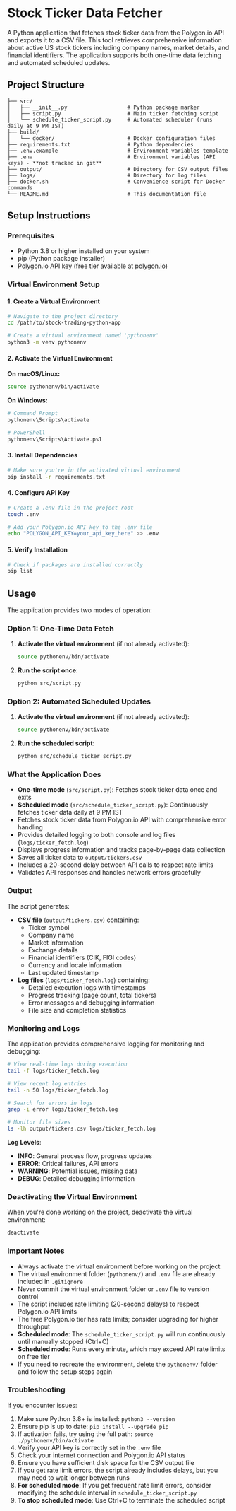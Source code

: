 # Stock Ticker Data Fetcher

A Python application that fetches stock ticker data from the Polygon.io API and exports it to a CSV file. This tool retrieves comprehensive information about active US stock tickers including company names, market details, and financial identifiers. The application supports both one-time data fetching and automated scheduled updates.

## Project Structure

```
├── src/
│   ├── __init__.py                   # Python package marker
│   ├── script.py                     # Main ticker fetching script
│   └── schedule_ticker_script.py     # Automated scheduler (runs daily at 9 PM IST)
├── build/
│   └── docker/                       # Docker configuration files
├── requirements.txt                  # Python dependencies
├── .env.example                      # Environment variables template
├── .env                              # Environment variables (API keys) - **not tracked in git**
├── output/                           # Directory for CSV output files
├── logs/                             # Directory for log files
├── docker.sh                         # Convenience script for Docker commands
└── README.md                         # This documentation file
```

## Setup Instructions

### Prerequisites
- Python 3.8 or higher installed on your system
- pip (Python package installer)
- Polygon.io API key (free tier available at [polygon.io](https://polygon.io))

### Virtual Environment Setup

#### 1. Create a Virtual Environment
```bash
# Navigate to the project directory
cd /path/to/stock-trading-python-app

# Create a virtual environment named 'pythonenv'
python3 -m venv pythonenv
```

#### 2. Activate the Virtual Environment

**On macOS/Linux:**
```bash
source pythonenv/bin/activate
```

**On Windows:**
```bash
# Command Prompt
pythonenv\Scripts\activate

# PowerShell
pythonenv\Scripts\Activate.ps1
```

#### 3. Install Dependencies
```bash
# Make sure you're in the activated virtual environment
pip install -r requirements.txt
```

#### 4. Configure API Key
```bash
# Create a .env file in the project root
touch .env

# Add your Polygon.io API key to the .env file
echo "POLYGON_API_KEY=your_api_key_here" >> .env
```

#### 5. Verify Installation
```bash
# Check if packages are installed correctly
pip list
```

## Usage

The application provides two modes of operation:

### Option 1: One-Time Data Fetch

1. **Activate the virtual environment** (if not already activated):
   ```bash
   source pythonenv/bin/activate
   ```

2. **Run the script once**:
   ```bash
   python src/script.py
   ```

### Option 2: Automated Scheduled Updates

1. **Activate the virtual environment** (if not already activated):
   ```bash
   source pythonenv/bin/activate
   ```

2. **Run the scheduled script**:
   ```bash
   python src/schedule_ticker_script.py
   ```

### What the Application Does

- **One-time mode** (`src/script.py`): Fetches stock ticker data once and exits
- **Scheduled mode** (`src/schedule_ticker_script.py`): Continuously fetches ticker data daily at 9 PM IST
- Fetches stock ticker data from Polygon.io API with comprehensive error handling
- Provides detailed logging to both console and log files (`logs/ticker_fetch.log`)
- Displays progress information and tracks page-by-page data collection
- Saves all ticker data to `output/tickers.csv`
- Includes a 20-second delay between API calls to respect rate limits
- Validates API responses and handles network errors gracefully

### Output

The script generates:
- **CSV file** (`output/tickers.csv`) containing:
  - Ticker symbol
  - Company name
  - Market information
  - Exchange details
  - Financial identifiers (CIK, FIGI codes)
  - Currency and locale information
  - Last updated timestamp
- **Log files** (`logs/ticker_fetch.log`) containing:
  - Detailed execution logs with timestamps
  - Progress tracking (page count, total tickers)
  - Error messages and debugging information
  - File size and completion statistics

### Monitoring and Logs

The application provides comprehensive logging for monitoring and debugging:

```bash
# View real-time logs during execution
tail -f logs/ticker_fetch.log

# View recent log entries
tail -n 50 logs/ticker_fetch.log

# Search for errors in logs
grep -i error logs/ticker_fetch.log

# Monitor file sizes
ls -lh output/tickers.csv logs/ticker_fetch.log
```

**Log Levels**:
- **INFO**: General process flow, progress updates
- **ERROR**: Critical failures, API errors
- **WARNING**: Potential issues, missing data
- **DEBUG**: Detailed debugging information

### Deactivating the Virtual Environment

When you're done working on the project, deactivate the virtual environment:

```bash
deactivate
```

### Important Notes

- Always activate the virtual environment before working on the project
- The virtual environment folder (`pythonenv/`) and `.env` file are already included in `.gitignore`
- Never commit the virtual environment folder or `.env` file to version control
- The script includes rate limiting (20-second delays) to respect Polygon.io API limits
- The free Polygon.io tier has rate limits; consider upgrading for higher throughput
- **Scheduled mode**: The `schedule_ticker_script.py` will run continuously until manually stopped (Ctrl+C)
- **Scheduled mode**: Runs every minute, which may exceed API rate limits on free tier
- If you need to recreate the environment, delete the `pythonenv/` folder and follow the setup steps again

### Troubleshooting

If you encounter issues:
1. Make sure Python 3.8+ is installed: `python3 --version`
2. Ensure pip is up to date: `pip install --upgrade pip`
3. If activation fails, try using the full path: `source ./pythonenv/bin/activate`
4. Verify your API key is correctly set in the `.env` file
5. Check your internet connection and Polygon.io API status
6. Ensure you have sufficient disk space for the CSV output file
7. If you get rate limit errors, the script already includes delays, but you may need to wait longer between runs
8. **For scheduled mode**: If you get frequent rate limit errors, consider modifying the schedule interval in `schedule_ticker_script.py`
9. **To stop scheduled mode**: Use Ctrl+C to terminate the scheduled script